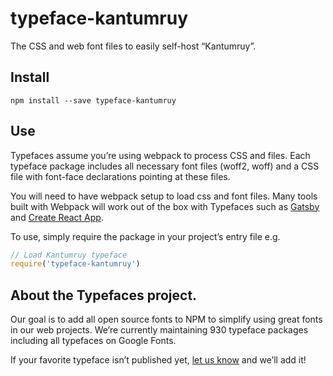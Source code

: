 
# typeface-kantumruy

The CSS and web font files to easily self-host “Kantumruy”.

## Install

`npm install --save typeface-kantumruy`

## Use

Typefaces assume you’re using webpack to process CSS and files. Each typeface
package includes all necessary font files (woff2, woff) and a CSS file with
font-face declarations pointing at these files.

You will need to have webpack setup to load css and font files. Many tools built
with Webpack will work out of the box with Typefaces such as [Gatsby](https://github.com/gatsbyjs/gatsby)
and [Create React App](https://github.com/facebookincubator/create-react-app).

To use, simply require the package in your project’s entry file e.g.

```javascript
// Load Kantumruy typeface
require('typeface-kantumruy')
```

## About the Typefaces project.

Our goal is to add all open source fonts to NPM to simplify using great fonts in
our web projects. We’re currently maintaining 930 typeface packages
including all typefaces on Google Fonts.

If your favorite typeface isn’t published yet, [let us know](https://github.com/KyleAMathews/typefaces)
and we’ll add it!

